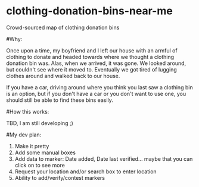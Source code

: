 # clothing-donation-bins-near-me
Crowd-sourced map of clothing donation bins

#Why:

Once upon a time, my boyfriend and I left our house with an armful of clothing to donate and headed towards where we thought a clothing donation bin was. Alas, when we arrived, it was gone. We looked around, but couldn't see where it moved to. Eventually we got tired of lugging clothes around and walked back to our house. 

If you have a car, driving around where you think you last saw a clothing bin is an option, but if you don't have a car or you don't want to use one, you should still be able to find these bins easily. 

#How this works:

TBD, I am still developing ;)

#My dev plan:

1) Make it pretty 
2) Add some manual boxes
3) Add data to marker: Date added, Date last verified... maybe that you can click on to see more
4) Request your location and/or search box to enter location
5) Ability to add/verify/contest markers